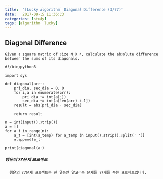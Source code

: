 ```yaml
---
title:  "[Lucky Algorithm] Diagonal Difference (3/77)"
date:   2017-09-15 11:36:23
categories: [study]
tags: [algorithm, lucky]
---
```

## Diagonal Difference

    Given a square matrix of size N X N, calculate the absolute difference between the sums of its diagonals.

```
#!/bin/python3

import sys

def diagonal(arr):
    pri_dia, sec_dia = 0, 0
    for i,a in enumerate(arr):
        pri_dia += int(a[i])
        sec_dia += int(a[len(arr)-i-1])
    result = abs(pri_dia - sec_dia)

    return result

n = int(input().strip())
a = []
for a_i in range(n):
    a_t = [int(a_temp) for a_temp in input().strip().split(' ')]
    a.append(a_t)

print(diagonal(a))

```


##### 행운의 77문제 프로젝트
```
  행운의 77문제 프로젝트는 한 달동안 알고리즘 문제를 77개를 푸는 프로젝트입니다.
```
